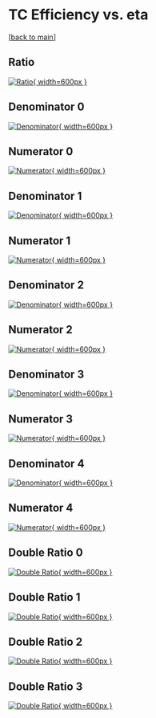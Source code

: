 # TC Efficiency vs. eta

[[back to main](./)]



## Ratio

[![Ratio](../mtv/var/TC_xtr_13_1_eff_eta.png){ width=600px }](../mtv/var/TC_xtr_13_1_eff_eta.pdf)

## Denominator 0

[![Denominator](../mtv/den/TC_xtr_13_1_eff_eta_den0.png){ width=600px }](../mtv/den/TC_xtr_13_1_eff_eta_den0.pdf)

## Numerator 0

[![Numerator](../mtv/num/TC_xtr_13_1_eff_eta_num0.png){ width=600px }](../mtv/num/TC_xtr_13_1_eff_eta_num0.pdf)

## Denominator 1

[![Denominator](../mtv/den/TC_xtr_13_1_eff_eta_den1.png){ width=600px }](../mtv/den/TC_xtr_13_1_eff_eta_den1.pdf)

## Numerator 1

[![Numerator](../mtv/num/TC_xtr_13_1_eff_eta_num1.png){ width=600px }](../mtv/num/TC_xtr_13_1_eff_eta_num1.pdf)

## Denominator 2

[![Denominator](../mtv/den/TC_xtr_13_1_eff_eta_den2.png){ width=600px }](../mtv/den/TC_xtr_13_1_eff_eta_den2.pdf)

## Numerator 2

[![Numerator](../mtv/num/TC_xtr_13_1_eff_eta_num2.png){ width=600px }](../mtv/num/TC_xtr_13_1_eff_eta_num2.pdf)

## Denominator 3

[![Denominator](../mtv/den/TC_xtr_13_1_eff_eta_den3.png){ width=600px }](../mtv/den/TC_xtr_13_1_eff_eta_den3.pdf)

## Numerator 3

[![Numerator](../mtv/num/TC_xtr_13_1_eff_eta_num3.png){ width=600px }](../mtv/num/TC_xtr_13_1_eff_eta_num3.pdf)

## Denominator 4

[![Denominator](../mtv/den/TC_xtr_13_1_eff_eta_den4.png){ width=600px }](../mtv/den/TC_xtr_13_1_eff_eta_den4.pdf)

## Numerator 4

[![Numerator](../mtv/num/TC_xtr_13_1_eff_eta_num4.png){ width=600px }](../mtv/num/TC_xtr_13_1_eff_eta_num4.pdf)

## Double Ratio 0

[![Double Ratio](../mtv/ratio/TC_xtr_13_1_eff_eta_ratio0.png){ width=600px }](../mtv/ratio/TC_xtr_13_1_eff_eta_ratio0.pdf)

## Double Ratio 1

[![Double Ratio](../mtv/ratio/TC_xtr_13_1_eff_eta_ratio1.png){ width=600px }](../mtv/ratio/TC_xtr_13_1_eff_eta_ratio1.pdf)

## Double Ratio 2

[![Double Ratio](../mtv/ratio/TC_xtr_13_1_eff_eta_ratio2.png){ width=600px }](../mtv/ratio/TC_xtr_13_1_eff_eta_ratio2.pdf)

## Double Ratio 3

[![Double Ratio](../mtv/ratio/TC_xtr_13_1_eff_eta_ratio3.png){ width=600px }](../mtv/ratio/TC_xtr_13_1_eff_eta_ratio3.pdf)

